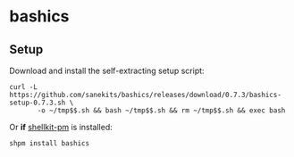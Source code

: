 # bashics

## Setup

Download and install the self-extracting setup script:

```
curl -L https://github.com/sanekits/bashics/releases/download/0.7.3/bashics-setup-0.7.3.sh \
       -o ~/tmp$$.sh && bash ~/tmp$$.sh && rm ~/tmp$$.sh && exec bash
```

Or **if** [shellkit-pm](https://github.com/sanekits/shellkit-pm) is installed:

    shpm install bashics

##
